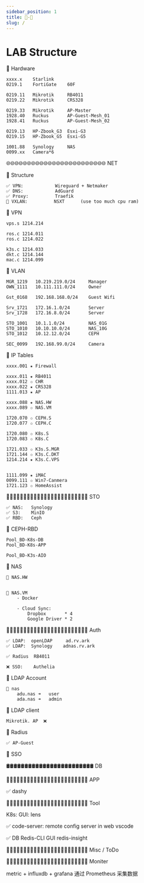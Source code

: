 ```yaml
---
sidebar_position: 1
title: 🎪-🦚
slug: / 
---
```


# LAB Structure


🔵 Hardware 

    xxxx.x    Starlink
    0219.1    FortiGate    60F

    0219.11   Mikrotik     RB4011 
    0219.22   Mikrotik     CRS328

    0219.33   Mikrotik     AP-Master
    1928.40   Ruckus       AP-Guest-Mesh_01
    1928.41   Ruckus       AP-Guest-Mesh_02

    0219.13   HP-Zbook_G3  Esxi-G3 
    0219.15   HP-Zbook_G5  Esxi-G5

    1001.88   Synology     NAS
    0099.xx   Camera*6






🌐🌐🌐🌐🌐🌐🌐🌐🌐🌐🌐🌐🌐🌐🌐🌐🌐🌐🌐🌐🌐🌐🌐🌐 NET

🔵 Structure

    ✅ VPN:            Wireguard + Netmaker
    ✅ DNS:            AdGuard 
    ✅ Proxy:          Traefik
    🚫 VXLAN:          NSXT      (use too much cpu ram)


🔵 VPN

    vps.s 1214.214

    ros.c 1214.011
    ros.c 1214.022

    k3s.c 1214.033
    dkt.c 1214.144
    mac.c 1214.099



🔵 VLAN 

    MGR_1219   10.219.219.0/24     Manager
    OWN_1111   10.111.111.0/24     Owner

    Gst_0168   192.168.168.0/24    Guest Wifi

    Srv_1721   172.16.1.0/24       Server 
    Srv_1728   172.16.8.0/24       Server 

    STO_1001   10.1.1.0/24         NAS_01G
    STO_1010   10.10.10.0/24       NAS_10G
    STO_1012   10.12.12.0/24       CEPH

    SEC_0099   192.168.99.0/24     Camera





🔵 IP Tables

    xxxx.001 ★ Firewall  

    xxxx.011 ★ RB4011
    xxxx.012 ✩ CHR   
    xxxx.022 ★ CRS328
    1111.013 ★ AP

    xxxx.088 ★ NAS.HW
    xxxx.089 ✩ NAS.VM

    1720.070 ✩ CEPH.S
    1720.077 ✩ CEPH.C

    1720.080 ✩ K8s.S
    1720.083 ✩ K8s.C

    1721.033 ✩ K3s.S.MGR
    1721.144 ✩ K3s.C.DKT
    1214.214 ★ K3s.C.VPS


    1111.099 ★ iMAC
    0099.111 ✩ Win7-Canmera 
    1721.123 ✩ HomeAssist






📀📀📀📀📀📀📀📀📀📀📀📀📀📀📀📀📀📀📀📀📀📀📀📀 STO

    ✅ NAS:   Synology
    ✅ S3:    MinIO 
    ✅ RBD:   Ceph



🔵 CEPH-RBD 

    Pool_BD-K8s-DB
    Pool_BD-K8s-APP

    Pool_BD-K3s-AIO




🔵 NAS 

    🔶 NAS.HW 


    🔶 NAS.VM
        - Docker 

        - Cloud Sync: 
            Dropbox       * 4
            Google Driver * 2





🔐🔐🔐🔐🔐🔐🔐🔐🔐🔐🔐🔐🔐🔐🔐🔐🔐🔐🔐🔐🔐🔐🔐🔐 Auth


    ✅ LDAP:  openLDAP     ad.rv.ark
    ✅ LDAP:  Synology    adnas.rv.ark

    ✅ Radius  RB4011 

    ❌ SSO:    Authelia




🔵 LDAP Account 

    🔶 nas 
        adu.nas ➜   user 
        ada.nas ➜   admin 




🔵 LDAP client

    Mikrotik. AP  ❌ 



🔵 Radius 

    ✅ AP-Guest



🔵 SSO 





🛢🛢🛢🛢🛢🛢🛢🛢🛢🛢🛢🛢🛢🛢🛢🛢🛢🛢🛢🛢🛢🛢🛢🛢 DB 






💠💠💠💠💠💠💠💠💠💠💠💠💠💠💠💠💠💠💠💠💠💠💠💠 APP 

✅ dashy 






🧰🧰🧰🧰🧰🧰🧰🧰🧰🧰🧰🧰🧰🧰🧰🧰🧰🧰🧰🧰🧰🧰🧰🧰 Tool  

 K8s:  GUI:  lens   

✅ code-server:    remote config server in web vscode

✅ DB Redis-CLI GUI     redis-insight







🎉🎉🎉🎉🎉🎉🎉🎉🎉🎉🎉🎉🎉🎉🎉🎉🎉🎉🎉🎉🎉🎉🎉🎉 Misc / ToDo




💠💠💠💠💠💠💠💠💠💠💠💠💠💠💠💠💠💠💠💠💠💠💠💠 Moniter 

metric + influxdb + grafana
通过 Prometheus 采集数据


